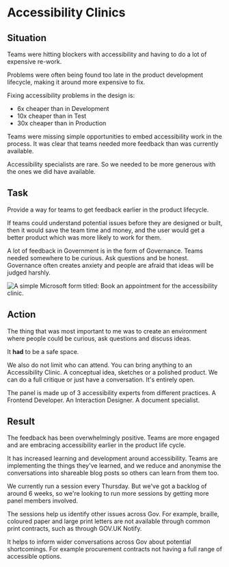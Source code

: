 # Accessibility Clinics

## Situation

Teams were hitting blockers with accessibility and having to do a lot of expensive re-work.

Problems were often being found too late in the product development lifecycle, making it around more expensive to fix.

Fixing accessibility problems in the design is:
- 6x cheaper than in Development
- 10x cheaper than in Test
- 30x cheaper than in Production

Teams were missing simple opportunities to embed accessibility work in the process. It was clear that teams needed more feedback than was currently available.

Accessibility specialists are rare. So we needed to be more generous with the ones we did have available.

## Task

Provide a way for teams to get feedback earlier in the product lifecycle.

If teams could understand potential issues before they are designed or built, then it would save the team time and money, and the user would get a better product which was more likely to work for them.

A lot of feedback in Government is in the form of Governance. Teams needed somewhere to be curious. Ask questions and be honest. Governance often creates anxiety and people are afraid that ideas will be judged harshly.

![A simple Microsoft form titled: Book an appointment for the accessibility clinic.](/images/work/accessibility-clinic.webp)

## Action

The thing that was most important to me was to create an environment where people could be curious, ask questions and discuss ideas.

It **had** to be a safe space.

We also do not limit who can attend. You can bring anything to an Accessibility Clinic. A conceptual idea, sketches or a polished product. We can do a full critique or just have a conversation. It's entirely open.

The panel is made up of 3 accessibility experts from different practices. A Frontend Developer. An Interaction Designer. A document specialist.

## Result

The feedback has been overwhelmingly positive. Teams are more engaged and are embracing accessibility earlier in the product life cycle.

It has increased learning and development around accessibility. Teams are implementing the things they've learned, and we reduce and anonymise the conversations into shareable blog posts so others can learn from them too.

We currently run a session every Thursday. But we've got a backlog of around 6 weeks, so we're looking to run more sessions by getting more panel members involved.

The sessions help us identify other issues across Gov. For example, braille, coloured paper and large print letters are not available through common print contracts, such as through GOV.UK Notify.

It helps to inform wider conversations across Gov about potential shortcomings. For example procurement contracts not having a full range of accessible options.
